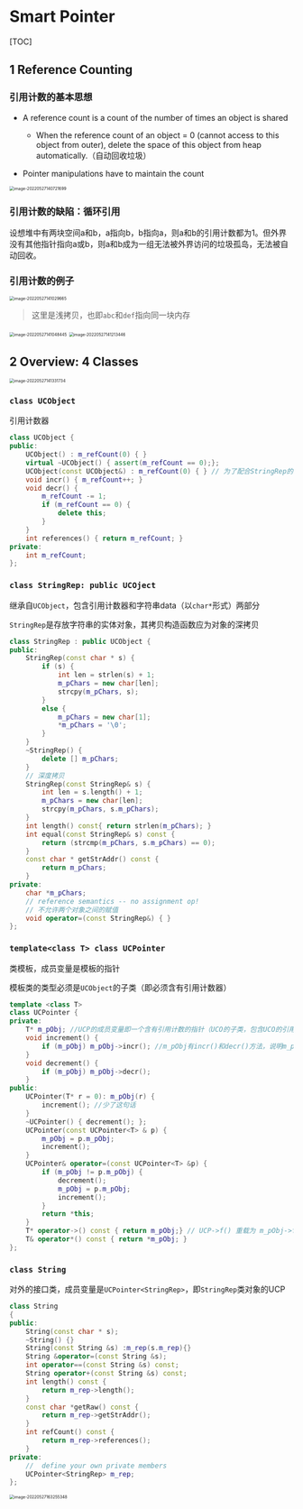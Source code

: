 # Smart Pointer

[TOC]



## 1 Reference Counting

### 引用计数的基本思想

- A reference count is a count of the number of times an object is shared
  - When the reference count of an object = 0 (cannot access to this object from outer), delete the space of this object from heap automatically.（自动回收垃圾）

- Pointer manipulations have to maintain the count

<img src="/Users/particle/Library/Application Support/typora-user-images/image-20220527140721699.png" alt="image-20220527140721699" style="zoom:50%;" />

### 引用计数的缺陷：循环引用

设想堆中有两块空间a和b，a指向b，b指向a，则a和b的引用计数都为1。但外界没有其他指针指向a或b，则a和b成为一组无法被外界访问的垃圾孤岛，无法被自动回收。



### 引用计数的例子

<img src="/Users/particle/Library/Application Support/typora-user-images/image-20220527141029665.png" alt="image-20220527141029665" style="zoom:50%;" />



> 这里是浅拷贝，也即`abc`和`def`指向同一块内存

<img src="/Users/particle/Library/Application Support/typora-user-images/image-20220527141048445.png" alt="image-20220527141048445" style="zoom:50%;" />







<img src="/Users/particle/Library/Application Support/typora-user-images/image-20220527141213446.png" alt="image-20220527141213446" style="zoom:50%;" />



## 2 Overview: 4 Classes

<img src="/Users/particle/Library/Application Support/typora-user-images/image-20220527141331734.png" alt="image-20220527141331734" style="zoom:50%;" />





### `class UCObject`

引用计数器

```c++
class UCObject {
public:
    UCObject() : m_refCount(0) { }
    virtual ~UCObject() { assert(m_refCount == 0);}; 
    UCObject(const UCObject&) : m_refCount(0) { } // 为了配合StringRep的拷贝构造（深拷贝）
    void incr() { m_refCount++; }
    void decr() {
        m_refCount -= 1;
        if (m_refCount == 0) {
            delete this;
        }   
    }
    int references() { return m_refCount; }
private:
    int m_refCount;
};
```



### `class StringRep: public UCOject`

继承自`UCObject`，包含引用计数器和字符串data（以`char*`形式）两部分

`StringRep`是存放字符串的实体对象，其拷贝构造函数应为对象的深拷贝

```c++
class StringRep : public UCObject {
public:
    StringRep(const char * s) {
        if (s) {
            int len = strlen(s) + 1;
            m_pChars = new char[len];
            strcpy(m_pChars, s);
        }
        else {
            m_pChars = new char[1];
            *m_pChars = '\0';
        }
    }
    ~StringRep() {
        delete [] m_pChars;
    }
    // 深度拷贝
    StringRep(const StringRep& s) {
        int len = s.length() + 1;
        m_pChars = new char[len];
        strcpy(m_pChars, s.m_pChars);
    }
    int length() const{ return strlen(m_pChars); } 
    int equal(const StringRep& s) const {
        return (strcmp(m_pChars, s.m_pChars) == 0);
    }
    const char * getStrAddr() const {
        return m_pChars;
    }
private:
    char *m_pChars;
    // reference semantics -- no assignment op!
    // 不允许两个对象之间的赋值
    void operator=(const StringRep&) { } 
};
```



### `template<class T> class UCPointer`

类模板，成员变量是模板的指针

模板类的类型必须是`UCObject`的子类（即必须含有引用计数器）

```c++
template <class T>
class UCPointer {
private:
    T* m_pObj; //UCP的成员变量即一个含有引用计数的指针（UCO的子类，包含UCO的引用计数变量和实际data)
    void increment() { 
        if (m_pObj) m_pObj->incr(); //m_pObj有incr()和decr()方法，说明m_pObj必须是UCO或UCO的继承子类
    }
    void decrement() { 
        if (m_pObj) m_pObj->decr();
    }
public:
    UCPointer(T* r = 0): m_pObj(r) {
        increment(); //少了这句话
    }
    ~UCPointer() { decrement(); }; 
    UCPointer(const UCPointer<T> & p) {
        m_pObj = p.m_pObj;
        increment();
    }
    UCPointer& operator=(const UCPointer<T> &p) {
        if (m_pObj != p.m_pObj) {
            decrement();
            m_pObj = p.m_pObj;
            increment();
        }
        return *this;
    }
    T* operator->() const { return m_pObj;} // UCP->f() 重载为 m_pObj->f()
    T& operator*() const { return *m_pObj; }
};
```



### `class String`

对外的接口类，成员变量是`UCPointer<StringRep>`，即`StringRep`类对象的UCP

```c++
class String
{
public:
    String(const char * s);
    ~String() {}
    String(const String &s) :m_rep(s.m_rep){}
    String &operator=(const String &s);
    int operator==(const String &s) const;
    String operator+(const String &s) const;
    int length() const {
        return m_rep->length();
    }
    const char *getRaw() const {
        return m_rep->getStrAddr();
    }
    int refCount() const {
        return m_rep->references();
    }
private:
    //  define your own private members
    UCPointer<StringRep> m_rep;
};
```



<img src="/Users/particle/Library/Application Support/typora-user-images/image-20220527163255348.png" alt="image-20220527163255348" style="zoom:50%;" />






